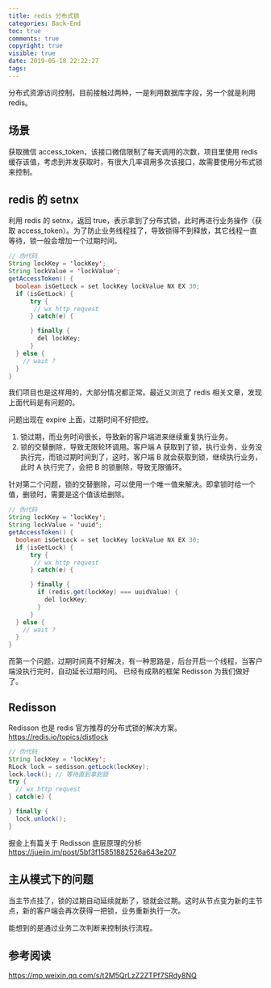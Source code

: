 ```yaml
---
title: redis 分布式锁
categories: Back-End
toc: true
comments: true
copyright: true
visible: true
date: 2019-05-18 22:22:27
tags:
---
```


分布式资源访问控制，目前接触过两种，一是利用数据库字段，另一个就是利用 redis。

<!--more-->


## 场景

获取微信 access_token，该接口微信限制了每天调用的次数，项目里使用 redis 缓存该值，考虑到并发获取时，有很大几率调用多次该接口，故需要使用分布式锁来控制。

## redis 的 setnx

利用 redis 的 setnx，返回 true，表示拿到了分布式锁，此时再进行业务操作（获取 access_token）。为了防止业务线程挂了，导致锁得不到释放，其它线程一直等待，锁一般会增加一个过期时间。

```java
// 伪代码
String lockKey = 'lockKey';
String lockValue = 'lockValue';
getAccessToken() {
  boolean isGetLock = set lockKey lockValue NX EX 30;
  if (isGetLock) {
      try {
       // wx http request
      } catch(e) {

      } finally {
        del lockKey;
      }
  } else {
    // wait ? 
  }
}

```

我们项目也是这样用的，大部分情况都正常。最近又浏览了 redis 相关文章，发现上面代码是有问题的。

问题出现在 expire 上面，过期时间不好把控。

1. 锁过期，而业务时间很长，导致新的客户端进来继续重复执行业务。
2. 锁的交替删除，导致无限轮环调用。客户端 A 获取到了锁，执行业务，业务没执行完，而锁过期时间到了，这时，客户端 B 就会获取到锁，继续执行业务，此时 A 执行完了，会把 B 的锁删除，导致无限循环。

针对第二个问题，锁的交替删除，可以使用一个唯一值来解决。即拿锁时给一个值，删锁时，需要是这个值该给删除。

```java
// 伪代码
String lockKey = 'lockKey';
String lockValue = 'uuid';
getAccessToken() {
  boolean isGetLock = set lockKey lockValue NX EX 30;
  if (isGetLock) {
      try {
       // wx http request
      } catch(e) {

      } finally {
        if (redis.get(lockKey) === uuidValue) {
          del lockKey;
        }
      }
  } else {
    // wait ? 
  }
}
```

而第一个问题，过期时间真不好解决，有一种思路是，后台开启一个线程，当客户端没执行完时，自动延长过期时间。
已经有成熟的框架 Redisson 为我们做好了。

## Redisson

Redisson 也是 redis 官方推荐的分布式锁的解决方案。https://redis.io/topics/distlock 

```java
// 伪代码
String lockKey = 'lockKey';
RLock lock = sedisson.getLock(lockKey);
lock.lock(); // 等待直到拿到锁
try {
  // wx http request
} catch(e) {

} finally {
  lock.unlock();
}

```

掘金上有篇关于 Redisson 底层原理的分析
https://juejin.im/post/5bf3f15851882526a643e207


## 主从模式下的问题

当主节点挂了，锁的过期自动延续就断了，锁就会过期。这时从节点变为新的主节点，新的客户端会再次获得一把锁，业务重新执行一次。

能想到的是通过业务二次判断来控制执行流程。

## 参考阅读

https://mp.weixin.qq.com/s/t2M5QrLzZ2ZTPf7SRdy8NQ





